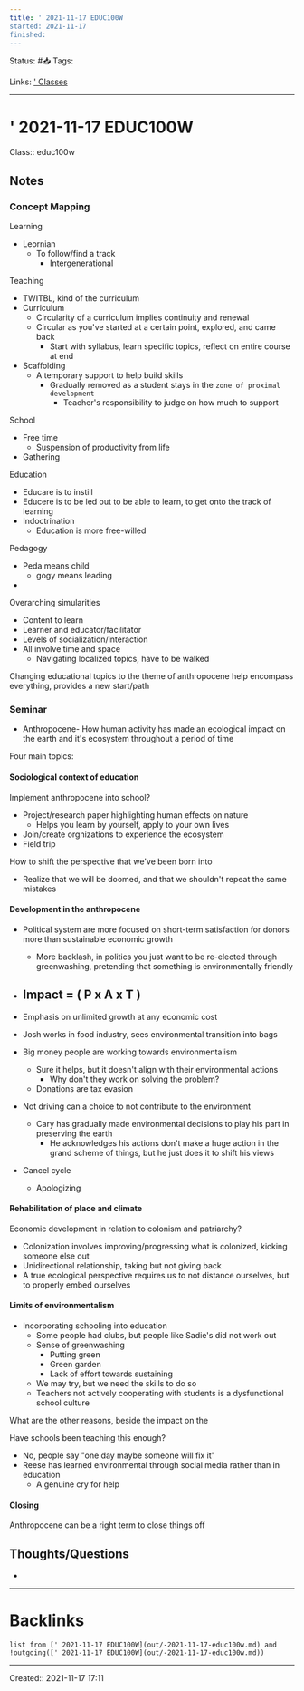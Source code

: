 ```yaml
---
title: ' 2021-11-17 EDUC100W
started: 2021-11-17 
finished:
---
```

Status: #📥
Tags: 

Links: [' Classes](out/-classes.md)
___
# ' 2021-11-17 EDUC100W
Class:: educ100w

## Notes
### Concept Mapping
Learning
- Leornian
	- To follow/find a track
		- Intergenerational

Teaching
- TWITBL, kind of the curriculum
- Curriculum
	- Circularity of a curriculum implies continuity and renewal
	- Circular as you've started at a certain point, explored, and came back
		- Start with syllabus, learn specific topics, reflect on entire course at end
- Scaffolding
	- A temporary support to help build skills
		- Gradually removed as a student stays in the `zone of proximal development`
			- Teacher's responsibility to judge on how much to support

School
- Free time
	- Suspension of productivity from life
- Gathering

Education
- Educare is to instill
- Educere is to be led out to be able to learn, to get onto the track of learning
- Indoctrination
	- Education is more free-willed

Pedagogy
- Peda means child
	- gogy means leading
- 
Overarching simularities
- Content to learn
- Learner and educator/facilitator
- Levels of socialization/interaction
- All involve time and space
	- Navigating localized topics, have to be walked

Changing educational topics to the theme of anthropocene help encompass everything, provides a new start/path

### Seminar
- Anthropocene- How human activity has made an ecological impact on the earth and it's ecosystem throughout a period of time

Four main topics:

#### Sociological context of education
Implement anthropocene into school?
- Project/research paper highlighting human effects on nature
	- Helps you learn by yourself, apply to your own lives
- Join/create orgnizations to experience the ecosystem
- Field trip

How to shift the perspective that we've been born into
- Realize that we will be doomed, and that we shouldn't repeat the same mistakes

#### Development in the anthropocene
- Political system are more focused on short-term satisfaction for donors more than sustainable economic growth
	- More backlash, in politics you just want to be re-elected through greenwashing, pretending that something is environmentally friendly
- Impact = ( P x A x T )
	- 
- Emphasis on unlimited growth at any economic cost

- Josh works in food industry,  sees environmental transition into bags

- Big money people are working towards environmentalism
	- Sure it helps, but it doesn't align with their environmental actions
		- Why don't they work on solving the problem?
	- Donations are tax evasion

- Not driving can a choice to not contribute to the environment
	- Cary has gradually made environmental decisions to play his part in preserving the earth
		- He acknowledges his actions don't make a huge action in the grand scheme of things, but he just does it to shift his views
- Cancel cycle
	- Apologizing
#### Rehabilitation of place and climate
Economic development in relation to colonism and patriarchy?

- Colonization involves improving/progressing what is colonized, kicking someone else out
- Unidirectional relationship, taking but not giving back
- A true ecological perspective requires us to not distance ourselves, but to properly embed ourselves
#### Limits of environmentalism
- Incorporating schooling into education
	- Some people had clubs, but people like Sadie's did not work out
	- Sense of greenwashing
		- Putting green 
		- Green garden 
		- Lack of effort towards sustaining
	- We may try, but we need the skills to do so
	- Teachers not actively cooperating with students is a dysfunctional school culture

What are the other reasons, beside the impact on the

Have schools been teaching this enough?
- No, people say "one day maybe someone will fix it"
- Reese has learned environmental through social media rather than in education
	- A genuine cry for help 
#### Closing
Anthropocene can be a right term to close things off
## Thoughts/Questions
- 
___
# Backlinks
```dataview
list from [' 2021-11-17 EDUC100W](out/-2021-11-17-educ100w.md) and !outgoing([' 2021-11-17 EDUC100W](out/-2021-11-17-educ100w.md))
```
___

Created:: 2021-11-17 17:11
